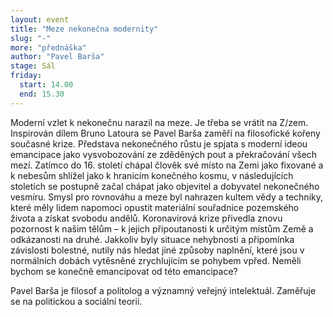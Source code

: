 ```yaml
---
layout: event
title: "Meze nekonečna modernity"
slug: "-"
more: "přednáška"
author: "Pavel Barša"
stage: Sál
friday:
  start: 14.00
  end: 15.30
---
```


Moderní vzlet k nekonečnu narazil na meze. Je třeba se vrátit na Z/zem. Inspirován dílem Bruno Latoura se Pavel Barša zaměří na filosofické kořeny současné krize. Představa nekonečného růstu je spjata s moderní ideou emancipace jako vysvobozování ze zděděných pout a překračování všech mezí. Zatímco do 16. století chápal člověk své místo na Zemi jako fixované a k nebesům shlížel jako k hranicím konečného kosmu, v následujících stoletích se postupně začal chápat jako objevitel a dobyvatel nekonečného vesmíru. Smysl pro rovnováhu a meze byl nahrazen kultem vědy a techniky, které měly lidem napomoci opustit materiální souřadnice pozemského života a získat svobodu andělů. Koronavirová krize přivedla znovu pozornost k našim tělům – k jejich připoutanosti k určitým místům Země a odkázanosti na druhé. Jakkoliv byly situace nehybnosti a připomínka závislosti bolestné, nutily nás hledat jiné způsoby naplnění, které jsou v normálních dobách vytěsněné zrychlujícím se pohybem vpřed. Neměli bychom se konečně emancipovat od této emancipace?

Pavel Barša je filosof a politolog a významný veřejný intelektuál. Zaměřuje se na politickou a sociální teorii.
